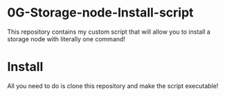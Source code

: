# 0G-Storage-node-Install-script
This repository contains my custom script that will allow you to install a storage node with literally one command!

# Install
All you need to do is clone this repository and make the script executable!
